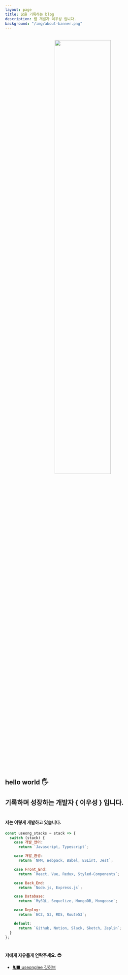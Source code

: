 ```yaml
---
layout: page
title: 꿈을 기록하는 blog
description: 웹 개발자 이우성 입니다.
background: "/img/about-banner.png"
---
```


<center>
<br/>

<img src ="https://user-images.githubusercontent.com/75570915/106154982-869ec080-61c3-11eb-9a3a-c387778c327f.jpg"  width="60%" height="60%">


</center>

<br/>

## hello world 🖐

## 기록하며 성장하는 개발자 { 이우성 } 입니다.

<!-- <img src="https://ghchart.rshah.org/e68805/hankyeolk" alt="hankyeolk's Github Contribution" /> -->

<p style="display: block; margin-top: 0px; margin-bottom: 40px" > </p>

<!-- #### 저는

<p style="display: block; margin-top: 0px; margin-bottom: 12px" > </p>

- 😆 웃으면서 즐겁게 나누는 대화가 모여 ☀️ 더 밝은 세상을 만들 수 있다고 생각합니다.
- <mark style="background-color: #fff3bf"><b>☕️ 풍미있는 커피</b></mark>는 참지 못합니다. <mark style="background-color: #fff3bf"><b>🍺 뼈까지 시원해지는 맥주</b></mark>와 함께하는 🍗 맛있는 음식에는 돈을 아끼지 않습니다.
- 약속을 소중하게 생각하고, 까먹지 않기 위해서 <mark style="background-color: #fff3bf"><b>꼼꼼하게 ✍️ 기록하는 습관</b></mark>이 있습니다.
- 영원히 <mark style="background-color: #fff3bf"><b>🧙🏻‍♂️ 해리포터</b></mark>를 좋아할 예정이고, <mark style="background-color: #fff3bf"><b>베르나르 베르베르</b>의 상상력</mark>을 좋아합니다. <br />

<hr />
<p style="display: block; margin-top: 0px;margin-bottom: 40px" > </p> -->

#### 저는 이렇게 개발하고 있습니다.

<p style="display: block; margin-top: 0px; margin-bottom: 12px" > </p>

```js
const useong_stacks = stack => {
  switch (stack) {
    case 개발_언어:
      return `Javascript, Typescript`;

    case 개발_환경:
      return `NPM, Webpack, Babel, ESLint, Jest`;

    case Front_End:
      return `React, Vue, Redux, Styled-Components`;

    case Back_End:
      return `Node.js, Express.js`;

    case Database:
      return `MySQL, Sequelize, MongoDB, Mongoose`;

    case Deploy:
      return `EC2, S3, RDS, Route53`;

    default:
      return `Github, Notion, Slack, Sketch, Zeplin`;
  }
};
```

<p style="display: block; margin-top: 0px; margin-bottom: 12px" > </p>

<p style="display: block; margin-top: 0px;margin-bottom: 40px" > </p>

#### 저에게 자유롭게 연락주세요. 😎

<p style="display: block; margin-top: 0px; margin-bottom: 12px" > </p>

- [🐈‍⬛ useonglee 깃허브](https://github.com/useonglee) <br />
<!-- - [👶🏼 개발자 준비생 시절 블로그](https://dddoublek.github.io/TIL) <br /> -->
<!-- - [📖 개인 위키](https://www.notion.so/ddovblek/Javascript-Do-Something-d8d913babe0647e3ba507b05dbf66186) -->

<p style="display: block; margin-top: 0px;margin-bottom: 40px" > </p>
